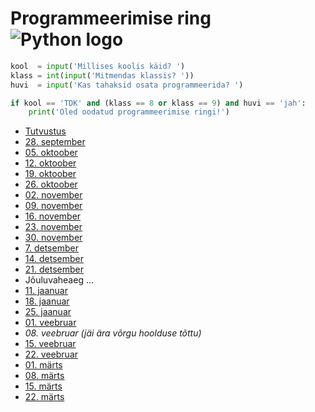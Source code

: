 # Programmeerimise ring ![Python logo](https://www.python.org/static/favicon.ico)

```python
kool  = input('Millises koolis käid? ')
klass = int(input('Mitmendas klassis? '))
huvi  = input('Kas tahaksid osata programmeerida? ')

if kool == 'TDK' and (klass == 8 or klass == 9) and huvi == 'jah':
    print('Oled oodatud programmeerimise ringi!')
```

* [Tutvustus](/tutvustus)
* [28. september](/01)
* [05. oktoober](/02)
* [12. oktoober](/03)
* [19. oktoober](/04)
* [26. oktoober](/05)
* [02. november](/06)
* [09. november](/07)
* [16. november](/08)
* [23. november](/09)
* [30. november](/10)
* [7. detsember](/11)
* [14. detsember](/12)
* [21. detsember](/13)
* Jõuluvaheaeg ...
* [11. jaanuar](/14)
* [18. jaanuar](/15)
* [25. jaanuar](/16)
* [01. veebruar](/17)
* *08. veebruar (jäi ära võrgu hoolduse tõttu)*
* [15. veebruar](/veeb)
* [22. veebruar](/veeb)
* [01. märts](/veeb)
* [08. märts](/veeb)
* [15. märts](/veeb)
* [22. märts](/veeb)


